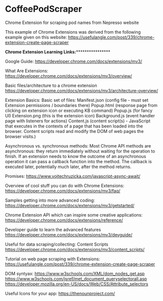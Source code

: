 # CoffeePodScraper
Chrome Extension for  scraping pod names from Nepresso website
 
This example of Chrome Extensions was derived from the following example given on this website: https://usefulangle.com/post/339/chrome-extension-create-page-scraper 
 
 **************Chrome Extension Learning Links:******************************
 
Google Guide: https://developer.chrome.com/docs/extensions/mv3/

What Are Extensions: https://developer.chrome.com/docs/extensions/mv3/overview/

Basic files/architecture to a chrome extension
https://developer.chrome.com/docs/extensions/mv3/architecture-overview/

Extension Basics:
Basic set of files:
Manifest.json (config file - must set Extension permissions / boundaries there)
Popup.html (response page from clicking on extension icon or executing KB command)
Popup.js (for fancy UI)
Extension.png (this is the extension icon)
Background.js (event handler page with listeners for actions)
Content.js (content script(s) - JavaScript that executes in the contexts of a page that has been loaded into the browser. Content scripts read and modify the DOM of web pages the browser visits.)

Asynchronous vs. synchronous methods:
Most Chrome API methods are asynchronous: they return immediately without waiting for the operation to finish. If an extension needs to know the outcome of an asynchronous operation it can pass a callback function into the method. The callback is executed later, potentially much later, after the method returns.

Promises: https://www.vojtechruzicka.com/javascript-async-await/

Overview of cool stuff you can do with Chrome Extensions:
https://developer.chrome.com/docs/extensions/mv3/faq/

Samples getting into more advanced coding:
https://developer.chrome.com/docs/extensions/mv3/getstarted/

Chrome Extension API which can inspire some creative applications:
https://developer.chrome.com/docs/extensions/reference/

Developer guide to learn the advanced features
https://developer.chrome.com/docs/extensions/mv3/devguide/

Useful for data scraping/collecting: Content Scripts
https://developer.chrome.com/docs/extensions/mv3/content_scripts/

Tutorial on web page scraping with Extensions:
https://usefulangle.com/post/339/chrome-extension-create-page-scraper

DOM syntyax: https://www.w3schools.com/XML/dom_nodes_get.asp
https://www.w3schools.com/jsref/met_document_queryselectorall.asp
https://developer.mozilla.org/en-US/docs/Web/CSS/Attribute_selectors

Useful Icons for your app:
https://thenounproject.com/
